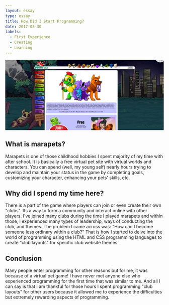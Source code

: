 ```yaml
---
layout: essay
type: essay
title: How Did I Start Programming?
date: 2017-08-30
labels:
  - First Experience
  - Creating
  - Learning
---
```


<img class="ui medium left floated image" src="../images/marapets.jpg">

## What is marapets?

Marapets is one of those childhood hobbies I spent majority of my time with after school. It is basically a free virtual pet site with virtual worlds and characters. You can spend (well, my young self) nearly hours trying to develop and maintain your status in the game by completing goals, customizing your character, enhancing your pets' skills, etc.

## Why did I spend my time here?

There is a part of the game where players can join or even create their own "clubs". Its a way to form a community and interact online with other players. I've joined many clubs during the time I played marapets and within those, I experienced many types of leadership, ways of conducting the club, and themes. The problem I came across was: "How can I become someone less ordinary within a club?" That is how I started to delve into the world of programming using the HTML and CSS programming languages to create "club layouts" for specific club website themes. 


## Conclusion

Many people enter programming for other reasons but for me, it was because of a virtual pet game! I have never met anyone else who experienced programming for the first time that was similar to me. And all I can say is that I am thankful for those hours I spent programming "club layouts" for other users because it allowed me to experience the difficulties but extremely rewarding aspects of programming.

